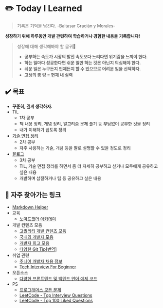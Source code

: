 # :pencil2: Today I Learned
> 기록은 기억을 남긴다. -Baltasar Gracián y Morales-

**성장하기 위해 하루동안 개발 관련하여 학습하거나 경험한 내용을 기록합니다!**

> 성장에 대해 생각해봐야 할 글귀
> - **공부하는 속도가 시장의 발전 속도보다 느리다면 위기감을 느껴야 한다.**
> - **하는 일마다 성공한다면 쉬운 일만 하는 것은 아닌지 의심해야 한다.**
> - **쉬운 일은 누구든지 언제든지 할 수 있으므로 어려운 일을 선택하자.**
> - **고생의 총 량 = 현재 내 실력**


## :heavy_check_mark: 목표
- **꾸준히, 깊게 생각하자.**
- TIL
    - 1차 공부
    - 책 내용 정리, 개념 정리, 알고리즘 문제 풀기 등 부담없이 공부한 것을 정리
    - 내가 이해하기 쉽도록 정리
- [기술 면접 정리](https://github.com/CODEMCD/technical-interview-speaking)
    - 2차 공부
    - 자주 사용하는 기술, 개념 등을 말로 설명할 수 있을 정도로 정리
- [블로그](https://velog.io/@codemcd)
    - 3차 공부
    - TIL, 기술 면접 정리를 하면서 좀 더 자세히 공부하고 싶거나 모두에게 공유하고 싶은 내용
    - 개발하며 삽질하거나 팁 등 공유하고 싶은 내용


## :paperclip: 자주 찾아가는 링크
- [Markdown Helper](https://github.com/CODEMCD/markdown-helper)
- 교육
    - [노마드코더 아카데미](https://academy.nomadcoders.co/)
- 개발 컨텐츠 모음
    - [고퀄리티 개발 컨텐츠 모음](https://github.com/Integerous/goQuality-dev-contents)
    - [국내외 개발자 모음](https://github.com/sarojaba/awesome-devblog)
    - [개발자 회고 모음](https://github.com/oaksong/developers-retrospective)
    - [다양한 Git Tip[번역]](https://github.com/mingrammer/git-tips)
- 취업 관련
    - [주니어 개발자 채용 정보](https://github.com/jojoldu/junior-recruit-scheduler)
    - [Tech Interview For Beginner](https://github.com/JaeYeopHan/Interview_Question_for_Beginner)
- 오픈소스
    - [다양한 프론트엔드 및 백엔드 언어 예제 코드](https://github.com/gothinkster/realworld)
- PS
    - [프로그래머스 모든 문제](https://programmers.co.kr/learn/challenges)
    - [LeetCode - Top Interview Questions](https://leetcode.com/problemset/top-interview-questions/)
    - [LeetCode - Top 100 Liked Questions](https://leetcode.com/problemset/top-100-liked-questions/)
